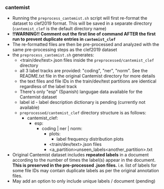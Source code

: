 ### cantemist

- Running the ``preprocess_cantemist.sh`` script will first re-format the dataset to clef2019 format. This will be saved in a
  separate directory (``cantemist_clef`` is the default directory name)
- **!!WARNING!! Comment out the first line of command AFTER the first run to prevent duplicate entries in ``cantemist_clef``**
- The re-formatted files are then be pre-processed and analyzed with the same pre-processing steps as the clef2019
  dataset
- the ``preprocess_cantemist.sh`` generates:
    - <train/dev/test>.json files inside the ``preprocessed/cantemist_clef`` directory
    - all 3 label tracks are provided: "coding", "ner", "norm". See the README.txt file in the original Cantemist directory for more details
    - the text files and file IDs in the train/dev/test partitions are identical regardless of the label track
    - There's only "esp" (Spanish) langugae data available for the Cantemist dataset
    - label id - label description dictionary is pending (currently not available)
    - ``preprocessed/cantemist_clef`` directory structure is as follows:
        - cantemist_clef:
            - esp:
                - coding | ner | norm:
                    - plots:
                        - label frequency distribution plots
                    - <train/dev/text>.json files
                    - <a_partition>unseen_labels<another_partition>.txt
- Original Cantemist dataset includes **repeated labels** in a document according to the number of times the label(s) 
  appear in the document. **This is preserved in the pre-processed .json files.** i.e. list of labels for some file IDs 
  may contain duplicate labels as per the original annotation files.
- May add an option to only include unique labels / document (pending)
